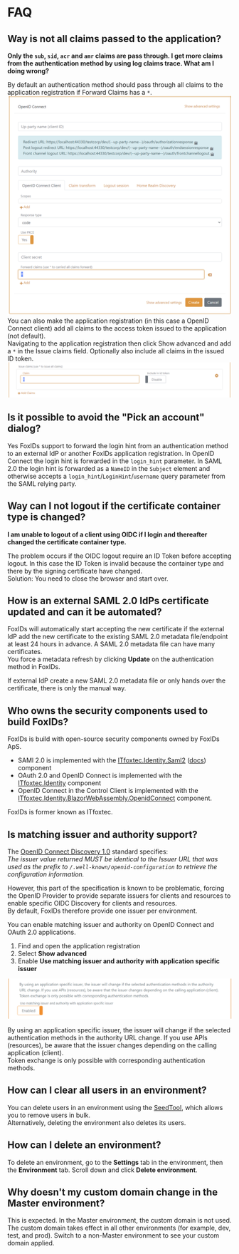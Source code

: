 # FAQ

## Way is not all claims passed to the application?
**Only the `sub`, `sid`, `acr` and `amr` claims are pass through. I get more claims from the authentication method by using log claims trace. What am I doing wrong?**

By default an authentication method should pass through all claims to the application registration if Forward Claims has a `*`.
![Authentication method default pass through all claims to the application registration](images/faq-pass-through-all-claims-auth-method.png)
You can also make the application registration (in this case a OpenID Connect client) add all claims to the access token issued to the application (not default).  
Navigating to the application registration then click Show advanced and add a `*` in the Issue claims field. Optionally also include all claims in the issued ID token.
![Make the application registration issue all claims](images/faq-pass-through-all-claims-app-reg.png)

## Is it possible to avoid the "Pick an account" dialog?
Yes FoxIDs support to forward the login hint from an authentication method to an external IdP or another FoxIDs application registration. In OpenID Connect the login hint is forwarded in the `login_hint` parameter. 
In SAML 2.0 the login hint is forwarded as a `NameID` in the `Subject` element and otherwise accepts a `login_hint`/`LoginHint`/`username` query parameter from the SAML relying party.

## Way can I not logout if the certificate container type is changed?
**I am unable to logout of a client using OIDC if I login and thereafter changed the certificate container type.**

The problem occurs if the OIDC logout require an ID Token before accepting logout. In this case the ID Token is invalid because the container type and there by the signing certificate have changed.  
Solution: You need to close the browser and start over.

## How is an external SAML 2.0 IdPs certificate updated and can it be automated?
FoxIDs will automatically start accepting the new certificate if the external IdP add the new certificate to the existing SAML 2.0 metadata file/endpoint at least 24 hours in advance. A SAML 2.0 metadata file can have many certificates.  
You force a metadata refresh by clicking **Update** on the authentication method in FoxIDs.

If external IdP create a new SAML 2.0 metadata file or only hands over the certificate, there is only the manual way.

## Who owns the security components used to build FoxIDs?
FoxIDs is build with open-source security components owned by FoxIDs ApS. 

- SAMl 2.0 is implemented with the [ITfoxtec.Identity.Saml2](https://github.com/ITfoxtec/ITfoxtec.Identity.Saml2) ([docs](https://www.foxids.com/components/identitysaml2)) component
- OAuth 2.0 and OpenID Connect is implemented with the [ITfoxtec.Identity](https://github.com/ITfoxtec/ITfoxtec.Identity) component
- OpenID Connect in the Control Client is implemented with the [ITfoxtec.Identity.BlazorWebAssembly.OpenidConnect](https://github.com/ITfoxtec/ITfoxtec.Identity.BlazorWebAssembly.OpenidConnect) component.

FoxIDs is former known as ITfoxtec.

## Is matching issuer and authority support?
The [OpenID Connect Discovery 1.0](https://openid.net/specs/openid-connect-discovery-1_0.html) standard specifies:  
*The issuer value returned MUST be identical to the Issuer URL that was used as the prefix to `/.well-known/openid-configuration` to retrieve the configuration information.*

However, this part of the specification is known to be problematic, forcing the OpenID Provider to provide separate issuers for clients and resources to enable specific OIDC Discovery for clients and resources.  
By default, FoxIDs therefore provide one issuer per environment.

You can enable matching issuer and authority on OpenID Connect and OAuth 2.0 applications.

1. Find and open the application registration
2. Select **Show advanced**
3. Enable **Use matching issuer and authority with application specific issuer**
 
![Configure matching issuer and authority](images/fqa-matching-issuer-authority.png)

By using an application specific issuer, the issuer will change if the selected authentication methods in the authority URL change.
If you use APIs (resources), be aware that the issuer changes depending on the calling application (client).  
Token exchange is only possible with corresponding authentication methods.

## How can I clear all users in an environment?
You can delete users in an environment using the [SeedTool](users-upload.md), which allows you to remove users in bulk.  
Alternatively, deleting the environment also deletes its users.

## How can I delete an environment?
To delete an environment, go to the **Settings** tab in the environment, then the **Environment** tab. Scroll down and click **Delete environment**.

## Why doesn't my custom domain change in the Master environment?
This is expected. In the Master environment, the custom domain is not used. The custom domain takes effect in all other environments (for example, dev, test, and prod). 
Switch to a non-Master environment to see your custom domain applied.